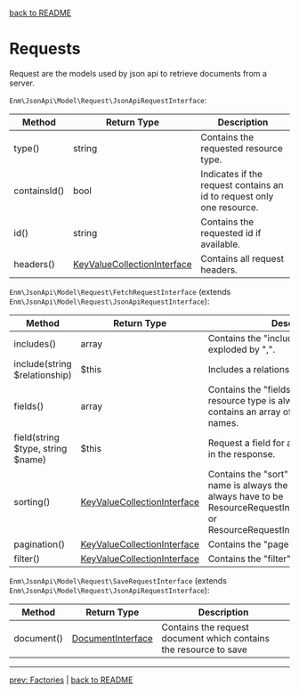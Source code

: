 [back to README](../README.md)

# Requests

Request are the models used by json api to retrieve documents from a server.

`Enm\JsonApi\Model\Request\JsonApiRequestInterface`:

| Method       | Return Type                                                                        | Description                                                           |
|--------------|------------------------------------------------------------------------------------|-----------------------------------------------------------------------|
| type()       | string                                                                             | Contains the requested resource type.                                 |
| containsId() | bool                                                                               | Indicates if the request contains an id to request only one resource. |
| id()         | string                                                                             | Contains the requested id if available.                               |
| headers()    | [KeyValueCollectionInterface](../src/Model/Common/KeyValueCollectionInterface.php) | Contains all request headers.                                         |

`Enm\JsonApi\Model\Request\FetchRequestInterface` (extends `Enm\JsonApi\Model\Request\JsonApiRequestInterface`):

| Method                            | Return Type                                                                        | Description                                                                                                                                                                    |
|-----------------------------------|------------------------------------------------------------------------------------|--------------------------------------------------------------------------------------------------------------------------------------------------------------------------------|
| includes()                        | array                                                                              | Contains the "include" parameter exploded by ",".                                                                                                                              |
| include(string $relationship)     | $this                                                                              | Includes a relationship on this request.                                                                                                                                       |
| fields()                          | array                                                                              | Contains the "fields" parameter. The resource type is always the key which contains an array of requested field names.                                                         |
| field(string $type, string $name) | $this                                                                              | Request a field for a type to be contained in the response.                                                                                                                    |
| sorting()                         | [KeyValueCollectionInterface](../src/Model/Common/KeyValueCollectionInterface.php) | Contains the "sort" parameter. The field name is always the key while the value always have to be ResourceRequestInterface::ORDER_ASC or ResourceRequestInterface::ORDER_DESC. |
| pagination()                      | [KeyValueCollectionInterface](../src/Model/Common/KeyValueCollectionInterface.php) | Contains the "page" parameter.                                                                                                                                                 |
| filter()                          | [KeyValueCollectionInterface](../src/Model/Common/KeyValueCollectionInterface.php) | Contains the "filter" parameter.                                                                                                                                               |

`Enm\JsonApi\Model\Request\SaveRequestInterface` (extends `Enm\JsonApi\Model\Request\JsonApiRequestInterface`):

| Method     | Return Type                                                      | Description                                                       |
|------------|------------------------------------------------------------------|-------------------------------------------------------------------|
| document() | [DocumentInterface](../src/Model/Document/DocumentInterface.php) | Contains the request document which contains the resource to save |

*****

[prev: Factories](../docs/07-factories.md) | [back to README](../README.md)
